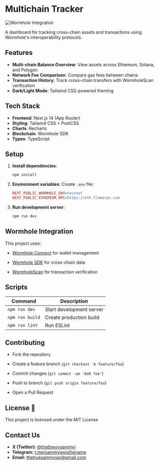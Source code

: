 # Multichain Tracker

![Wormhole Integration](public/logo.svg)

A dashboard for tracking cross-chain assets and transactions using Wormhole's interoperability protocols.

## Features

- **Multi-chain Balance Overview**: View assets across Ethereum, Solana, and Polygon
- **Network Fee Comparison**: Compare gas fees between chains
- **Transaction History**: Track cross-chain transfers with WormholeScan verification
- **Dark/Light Mode**: Tailwind CSS-powered theming

## Tech Stack

- **Frontend**: Next.js 14 (App Router)
- **Styling**: Tailwind CSS + PostCSS
- **Charts**: Recharts
- **Blockchain**: Wormhole SDK
- **Types**: TypeScript


## Setup
1. **Install dependencies**:
   ```bash
   npm install
   ```
2. **Environment variables**:
    Create `.env` file:
    ```ini
    NEXT_PUBLIC_WORMHOLE_ENV=testnet
    NEXT_PUBLIC_ETHEREUM_RPC=https://eth.llamarpc.com
    ```
3. **Run development server**:
    ```bash
    npm run dev
    ```

## Wormhole Integration
This project uses:

- [Wormhole Connect](https://wormhole.com/wormhole-connect) for wallet management

- [Wormhole SDK](https://github.com/wormhole-foundation/wormhole-sdk) for cross-chain data

- [WormholeScan](https://wormholescan.io/) for transaction verification



## Scripts
| Command         | Description               |
|----------------|---------------------------|
| `npm run dev`  | Start development server  |
| `npm run build`| Create production build   |
| `npm run lint` | Run ESLint                |

## Contributing
- Fork the repository

- Create a feature branch (`git checkout -b feature/foo`)

- Commit changes (`git commit -am 'Add foo'`)

- Push to branch (`git push origin feature/foo`)

- Open a Pull Request

## License 📄
This project is licensed under the MIT License

## Contact Us
- **X (Twitter):** [@thatbwoysammyj](https://x.com/thatbwoysammyj)  
- **Telegram:** [t.me/sammyjayisthename](https://t.me/sammyjayisthename)  
- **Email:** [thetruesammyjay@gmail.com](mailto:thetruesammyjay@gmail.com)
